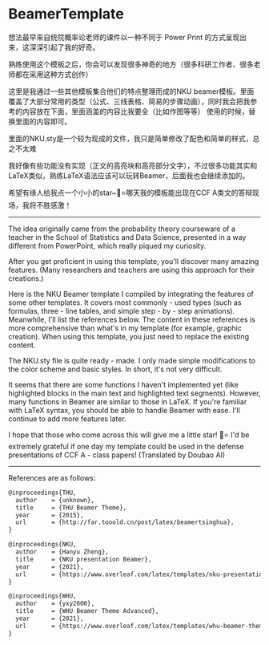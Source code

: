 # BeamerTemplate

想法最早来自统院概率论老师的课件以一种不同于 Power Print 的方式呈现出来，这深深引起了我的好奇。

熟练使用这个模板之后，你会可以发现很多神奇的地方（很多科研工作者、很多老师都在采用这种方式创作）

这里是我通过一些其他模板集合他们的特点整理而成的NKU beamer模板。里面覆盖了大部分常用的类型（公式、三线表格、简易的步骤动画），同时我会把我参考的内容放在下面，里面涵盖的内容比我要全（比如作图等等）
使用的时候，替换里面的内容即可。

里面的NKU.sty是一个较为现成的文件，我只是简单修改了配色和简单的样式，总之不太难

我好像有些功能没有实现（正文的高亮块和高亮部分文字），不过很多功能其实和LaTeX类似，熟练LaTeX语法应该可以玩转Beamer，后面我也会继续添加的。

希望有缘人给我点一个小小的star~🌟⭐哪天我的模板能出现在CCF A类文的答辩现场，我将不胜感激！

***

The idea originally came from the probability theory courseware of a teacher in the School of Statistics and Data Science, presented in a way different from PowerPoint, which really piqued my curiosity.

After you get proficient in using this template, you'll discover many amazing features. (Many researchers and teachers are using this approach for their creations.)

Here is the NKU Beamer template I compiled by integrating the features of some other templates. It covers most commonly - used types (such as formulas, three - line tables, and simple step - by - step animations). Meanwhile, I'll list the references below. The content in these references is more comprehensive than what's in my template (for example, graphic creation). When using this template, you just need to replace the existing content.

The NKU.sty file is quite ready - made. I only made simple modifications to the color scheme and basic styles. In short, it's not very difficult.

It seems that there are some functions I haven't implemented yet (like highlighted blocks in the main text and highlighted text segments). However, many functions in Beamer are similar to those in LaTeX. If you're familiar with LaTeX syntax, you should be able to handle Beamer with ease. I'll continue to add more features later.

I hope that those who come across this will give me a little star! 🌟⭐ I'd be extremely grateful if one day my template could be used in the defense presentations of CCF A - class papers! (Translated by Doubao AI)

---

References are as follows:

```tex
@inproceedings{THU,
  author    = {unknown},
  title     = {THU Beamer Theme},
  year      = {2015},
  url       = {http://far.tooold.cn/post/latex/beamertsinghua},
}

@inproceedings{NKU,
  author    = {Hanyu Zheng},
  title     = {NKU presentation Beamer},
  year      = {2021},
  url       = {https://www.overleaf.com/latex/templates/nku-presentation-beamer/gctydndnvstd},
}

@inproceedings{WHU,
  author    = {yxy2000},
  title     = {WHU Beamer Theme Advanced},
  year      = {2021},
  url       = {https://www.overleaf.com/latex/templates/whu-beamer-theme-advanced/nnjvrndphpqy},
}
```


